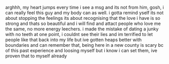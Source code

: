 arghhh, my heart jumps every time i see a msg and its not from him, gosh, i can really feel this guy and my body can as well. i gotta remind yself its not about stopping the feelings its about recognising that the love i have is so strong and thats so beautiful and i will find and attact people who love me the same, no more energy leechers. i made the mistake of dating a junky with no teeth at one point, i couldnt see their lies and im terrified to let people like that back into my life but ive gotten heaps better with boundaries and can remember that, being here in a new county is scary bc of this past experience and loosing myself but i know i can set them, ive proven that to myself already